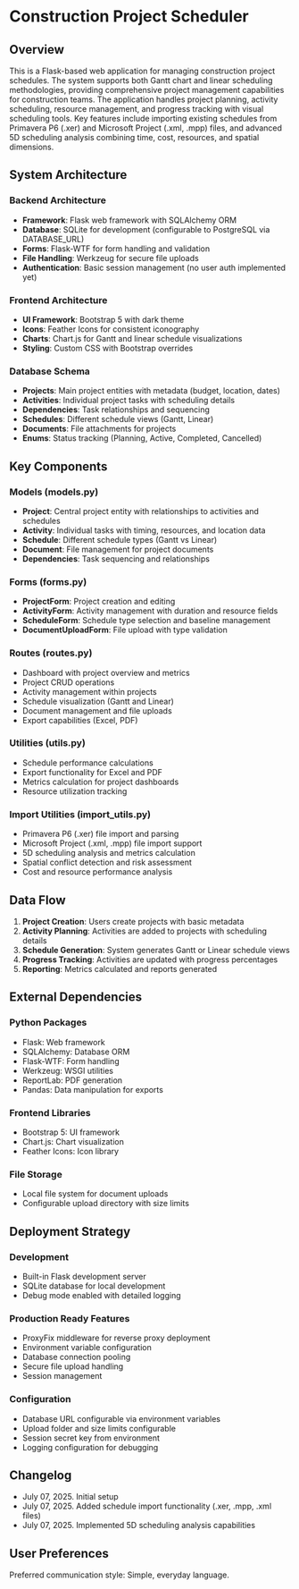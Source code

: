 # Construction Project Scheduler

## Overview

This is a Flask-based web application for managing construction project schedules. The system supports both Gantt chart and linear scheduling methodologies, providing comprehensive project management capabilities for construction teams. The application handles project planning, activity scheduling, resource management, and progress tracking with visual scheduling tools. Key features include importing existing schedules from Primavera P6 (.xer) and Microsoft Project (.xml, .mpp) files, and advanced 5D scheduling analysis combining time, cost, resources, and spatial dimensions.

## System Architecture

### Backend Architecture
- **Framework**: Flask web framework with SQLAlchemy ORM
- **Database**: SQLite for development (configurable to PostgreSQL via DATABASE_URL)
- **Forms**: Flask-WTF for form handling and validation
- **File Handling**: Werkzeug for secure file uploads
- **Authentication**: Basic session management (no user auth implemented yet)

### Frontend Architecture
- **UI Framework**: Bootstrap 5 with dark theme
- **Icons**: Feather Icons for consistent iconography
- **Charts**: Chart.js for Gantt and linear schedule visualizations
- **Styling**: Custom CSS with Bootstrap overrides

### Database Schema
- **Projects**: Main project entities with metadata (budget, location, dates)
- **Activities**: Individual project tasks with scheduling details
- **Dependencies**: Task relationships and sequencing
- **Schedules**: Different schedule views (Gantt, Linear)
- **Documents**: File attachments for projects
- **Enums**: Status tracking (Planning, Active, Completed, Cancelled)

## Key Components

### Models (models.py)
- **Project**: Central project entity with relationships to activities and schedules
- **Activity**: Individual tasks with timing, resources, and location data
- **Schedule**: Different schedule types (Gantt vs Linear)
- **Document**: File management for project documents
- **Dependencies**: Task sequencing and relationships

### Forms (forms.py)
- **ProjectForm**: Project creation and editing
- **ActivityForm**: Activity management with duration and resource fields
- **ScheduleForm**: Schedule type selection and baseline management
- **DocumentUploadForm**: File upload with type validation

### Routes (routes.py)
- Dashboard with project overview and metrics
- Project CRUD operations
- Activity management within projects
- Schedule visualization (Gantt and Linear)
- Document management and file uploads
- Export capabilities (Excel, PDF)

### Utilities (utils.py)
- Schedule performance calculations
- Export functionality for Excel and PDF
- Metrics calculation for project dashboards
- Resource utilization tracking

### Import Utilities (import_utils.py)
- Primavera P6 (.xer) file import and parsing
- Microsoft Project (.xml, .mpp) file import support
- 5D scheduling analysis and metrics calculation
- Spatial conflict detection and risk assessment
- Cost and resource performance analysis

## Data Flow

1. **Project Creation**: Users create projects with basic metadata
2. **Activity Planning**: Activities are added to projects with scheduling details
3. **Schedule Generation**: System generates Gantt or Linear schedule views
4. **Progress Tracking**: Activities are updated with progress percentages
5. **Reporting**: Metrics calculated and reports generated

## External Dependencies

### Python Packages
- Flask: Web framework
- SQLAlchemy: Database ORM
- Flask-WTF: Form handling
- Werkzeug: WSGI utilities
- ReportLab: PDF generation
- Pandas: Data manipulation for exports

### Frontend Libraries
- Bootstrap 5: UI framework
- Chart.js: Chart visualization
- Feather Icons: Icon library

### File Storage
- Local file system for document uploads
- Configurable upload directory with size limits

## Deployment Strategy

### Development
- Built-in Flask development server
- SQLite database for local development
- Debug mode enabled with detailed logging

### Production Ready Features
- ProxyFix middleware for reverse proxy deployment
- Environment variable configuration
- Database connection pooling
- Secure file upload handling
- Session management

### Configuration
- Database URL configurable via environment variables
- Upload folder and size limits configurable
- Session secret key from environment
- Logging configuration for debugging

## Changelog

- July 07, 2025. Initial setup
- July 07, 2025. Added schedule import functionality (.xer, .mpp, .xml files)
- July 07, 2025. Implemented 5D scheduling analysis capabilities

## User Preferences

Preferred communication style: Simple, everyday language.